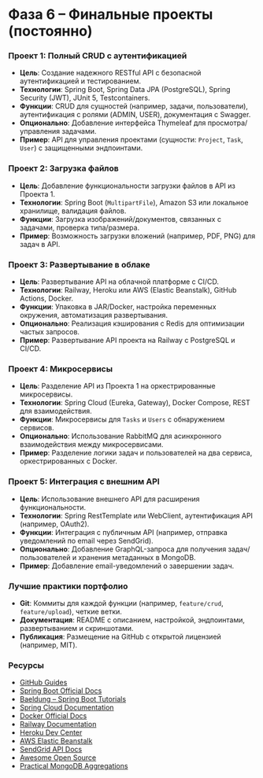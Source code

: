 # Фаза 6 – Финальные проекты (постоянно)

### Проект 1: Полный CRUD с аутентификацией
- **Цель**: Создание надежного RESTful API с безопасной аутентификацией и тестированием.  
- **Технологии**: Spring Boot, Spring Data JPA (PostgreSQL), Spring Security (JWT), JUnit 5, Testcontainers.  
- **Функции**: CRUD для сущностей (например, задачи, пользователи), аутентификация с ролями (ADMIN, USER), документация с Swagger.  
- **Опционально**: Добавление интерфейса Thymeleaf для просмотра/управления задачами.  
- **Пример**: API для управления проектами (сущности: `Project`, `Task`, `User`) с защищенными эндпоинтами.  

### Проект 2: Загрузка файлов
- **Цель**: Добавление функциональности загрузки файлов в API из Проекта 1.  
- **Технологии**: Spring Boot (`MultipartFile`), Amazon S3 или локальное хранилище, валидация файлов.  
- **Функции**: Загрузка изображений/документов, связанных с задачами, проверка типа/размера.  
- **Пример**: Возможность загрузки вложений (например, PDF, PNG) для задач в API.  

### Проект 3: Развертывание в облаке
- **Цель**: Развертывание API на облачной платформе с CI/CD.  
- **Технологии**: Railway, Heroku или AWS (Elastic Beanstalk), GitHub Actions, Docker.  
- **Функции**: Упаковка в JAR/Docker, настройка переменных окружения, автоматизация развертывания.  
- **Опционально**: Реализация кэширования с Redis для оптимизации частых запросов.  
- **Пример**: Развертывание API проекта на Railway с PostgreSQL и CI/CD.  

### Проект 4: Микросервисы
- **Цель**: Разделение API из Проекта 1 на оркестрированные микросервисы.  
- **Технологии**: Spring Cloud (Eureka, Gateway), Docker Compose, REST для взаимодействия.  
- **Функции**: Микросервисы для `Tasks` и `Users` с обнаружением сервисов.  
- **Опционально**: Использование RabbitMQ для асинхронного взаимодействия между микросервисами.  
- **Пример**: Разделение логики задач и пользователей на два сервиса, оркестрированных с Docker.  

### Проект 5: Интеграция с внешним API
- **Цель**: Использование внешнего API для расширения функциональности.  
- **Технологии**: Spring RestTemplate или WebClient, аутентификация API (например, OAuth2).  
- **Функции**: Интеграция с публичным API (например, отправка уведомлений по email через SendGrid).  
- **Опционально**: Добавление GraphQL-запроса для получения задач/пользователей и хранения метаданных в MongoDB.  
- **Пример**: Добавление email-уведомлений о завершении задач.  

### Лучшие практики портфолио
- **Git**: Коммиты для каждой функции (например, `feature/crud`, `feature/upload`), четкие ветки.  
- **Документация**: README с описанием, настройкой, эндпоинтами, развертыванием и скриншотами.  
- **Публикация**: Размещение на GitHub с открытой лицензией (например, MIT).  

### Ресурсы
- [GitHub Guides](https://guides.github.com)  
- [Spring Boot Official Docs](https://spring.io/projects/spring-boot)  
- [Baeldung – Spring Boot Tutorials](https://www.baeldung.com)  
- [Spring Cloud Documentation](https://spring.io/projects/spring-cloud)  
- [Docker Official Docs](https://docs.docker.com)  
- [Railway Documentation](https://docs.railway.app)  
- [Heroku Dev Center](https://devcenter.heroku.com)  
- [AWS Elastic Beanstalk](https://docs.aws.amazon.com/elasticbeanstalk)  
- [SendGrid API Docs](https://docs.sendgrid.com)  
- [Awesome Open Source](https://awesomeopensource.com)  
- [Practical MongoDB Aggregations](https://university.mongodb.com/courses/MongoDB-Aggregations)